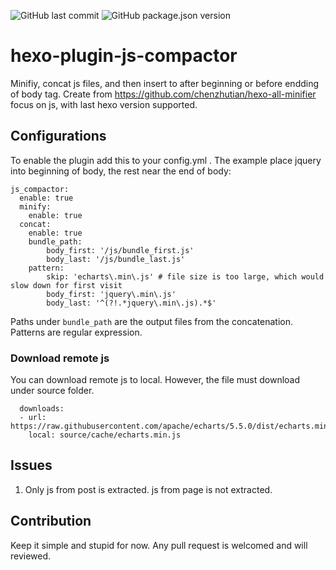 ![GitHub last commit](https://img.shields.io/github/last-commit/neoalienson/hexo-plugin-js-compactor )
![GitHub package.json version](https://img.shields.io/github/package-json/v/neoalienson/hexo-plugin-js-compactor)
  
# hexo-plugin-js-compactor
Minifiy, concat js files,  and then insert to after beginning or before endding of body tag.
Create from https://github.com/chenzhutian/hexo-all-minifier focus on js, with last hexo version supported.

## Configurations

To enable the plugin add this to your config.yml . The example place jquery into beginning of body, the rest near the end of body:
```
js_compactor:
  enable: true
  minify:
    enable: true
  concat:
    enable: true
    bundle_path:
        body_first: '/js/bundle_first.js'
        body_last: '/js/bundle_last.js'
    pattern:
        skip: 'echarts\.min\.js' # file size is too large, which would slow down for first visit
        body_first: 'jquery\.min\.js'
        body_last: '^(?!.*jquery\.min\.js).*$'    
```

Paths under `bundle_path` are the output files from the concatenation. Patterns are regular expression.

### Download remote js

You can download remote js to local. However, the file must download under source folder.

```
  downloads:
  - url: https://raw.githubusercontent.com/apache/echarts/5.5.0/dist/echarts.min.js
    local: source/cache/echarts.min.js

```

## Issues

1. Only js from post is extracted. js from page is not extracted.

## Contribution

Keep it simple and stupid for now. Any pull request is welcomed and will reviewed.